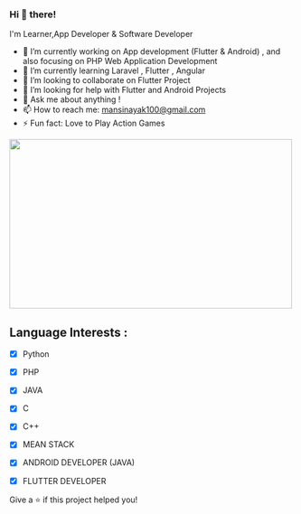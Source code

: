 
### Hi 👋 there! 
I'm Learner,App Developer & Software Developer 
 
- 🔭 I’m currently working on App development (Flutter & Android) , and also focusing on PHP Web Application Development
- 🌱 I’m currently learning Laravel , Flutter , Angular
- 👯 I’m looking to collaborate on Flutter Project
- 🤔 I’m looking for help with Flutter and Android Projects
- 💬 Ask me about anything !
- 📫 How to reach me: <a href="mansinayak100@gmail.com">mansinayak100@gmail.com </a>
- ⚡ Fun fact: Love to Play Action Games 

<img src="https://cdn.wallpapersafari.com/94/68/lOsTXu.jpg" style="height: 300px; width: 500px;">


## Language Interests :

- [x] Python
- [x] PHP
- [x] JAVA
- [x] C
- [x] C++
- [x] MEAN STACK
- [x] ANDROID DEVELOPER (JAVA)
- [x] FLUTTER DEVELOPER



Give a ⭐️ if this project helped you!

